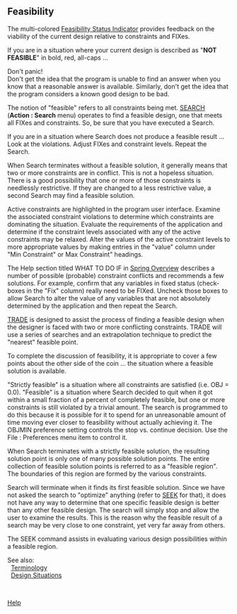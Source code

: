 ## Feasibility

The multi-colored [Feasibility Status Indicator](feasibilityIndicator.html) provides
feedback on the viability of the current design relative to constraints and FIXes.
 
 If you are in a situation where your current design is described as "<b>NOT FEASIBLE</b>" 
 in bold, red, all-caps ...  
 
 Don't panic!  
 Don't get the idea that the program is unable to find an
 answer when you know that a reasonable answer is available. 
 Similarly, don't get the idea that the program considers a known good design to be bad.
 
 The notion of "feasible" refers to all constraints being met. 
 [SEARCH](search.html) (<b>Action&nbsp;:&nbsp;Search</b> menu) operates to find a feasible design,
 one that meets all FIXes and constraints.
 So, be sure that you have executed a Search.
 
 If you are in a situation where Search does not produce a feasible result ...  
 Look at the violations.  Adjust FIXes and constraint levels.  Repeat the Search.

 When Search terminates without a feasible solution, it generally means that
 two or more constraints are in conflict.  This is not a hopeless situation.
 There is a good possibility that one or more of those constraints is
 needlessly restrictive.  If they are changed to a less restrictive value, a
 second Search may find a feasible solution.

 Active constraints are highlighted in the program user interface. 
 Examine the associated constraint violations to determine 
 which constraints are dominating the situation.
 Evaluate the requirements of the application and determine if the constraint
 levels associated with any of the active constraints may be relaxed. 
 Alter the values of the active constraint levels to more appropriate values by making
 entries in the "value" column under "Min Constraint" or Max Constraint" headings.  
 
 The Help section titled WHAT TO DO IF in [Spring Overview](/docs/Help/SpringDesign/spring_oview.html) describes a 
 number of possible  (probable) constraint conflicts and recommends a few solutions. 
 For example, confirm that any variables in fixed status 
 (check-boxes in the "Fix" column) 
 really need to be FIXed. 
 Uncheck those boxes to allow Search to alter the value of any variables 
 that are not absolutely determined by the application and then repeat the Search.

 [TRADE](trade.html) is designed to assist the process of finding a feasible
 design when the designer is faced with two or more conflicting constraints.
 TRADE will use a series of searches and an extrapolation technique to predict 
 the "nearest" feasible point.

 To complete the discussion of feasibility, it is appropriate to cover a few
 points about the other side of the coin ...  the situation where a feasible
 solution is available.

 "Strictly feasible" is a situation where all constraints are satisfied (i.e.  OBJ = 0.0). 
 "Feasible" is a situation where Search decided to quit when 
 it got within a small fraction of a percent of completely feasible, 
 but one or more constraints is still violated by a trivial  amount. 
 The search is programmed to do this because it is possible 
 for it to spend for an unreasonable amount of time moving ever closer 
 to feasibility  without actually achieving it. 
 The OBJMIN preference setting controls the stop  vs. continue decision. 
 Use the File : Preferences menu item to control it.

 When Search terminates with a strictly feasible solution,
 the resulting solution point is only one of many possible solution points.
 The entire collection of feasible solution points is referred to as a
 "feasible region".  The boundaries of this region are formed by the various
 constraints.

 Search will terminate when it finds its first feasible solution.  Since
 we have not asked the search to "optimize" anything (refer to [SEEK](seek.html) for
 that), it does not have any way to determine that one specific feasible
 design is better than any other feasible design.  The search will simply
 stop and allow the user to examine the results.  This is the reason why the
 feasible result of a search may be very close to one constraint, yet very
 far away from others.

 The SEEK command assists in evaluating various
 design possibilities within a feasible region.

See also:   
 &nbsp; [Terminology](terminology.html)   
 &nbsp; [Design Situations](designSituations.html)   

&nbsp;

 [Help](/docs/Help)
 